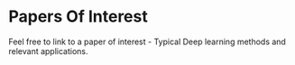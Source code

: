 # Papers Of Interest
Feel free to link to a paper of interest - Typical Deep learning methods and relevant applications.
